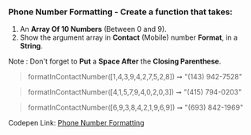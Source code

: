 ### Phone Number Formatting - Create a function that takes: 

1. An **Array Of 10 Numbers** (Between 0 and 9). 
1. Show the argument array in **Contact** (Mobile) number **Format**, in a **String**.

Note : Don't forget to **Put** a **Space After** the **Closing Parenthese**.

> formatInContactNumber([1,4,3,9,4,2,7,5,2,8]) ➞ "(143) 942-7528"

> formatInContactNumber([4,1,5,7,9,4,0,2,0,3]) ➞ "(415) 794-0203"

> formatInContactNumber([6,9,3,8,4,2,1,9,6,9]) ➞ "(693) 842-1969"

Codepen Link: [Phone Number Formatting](https://codepen.io/naveencoder/pen/zVrdZy?editors=0012)